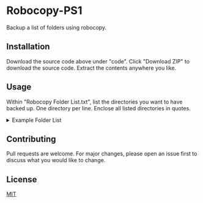 # Robocopy-PS1

Backup a list of folders using robocopy.

## Installation

Download the source code above under "code". Click "Download ZIP" to download the source code. Extract the contents anywhere you like.

## Usage

Within "Robocopy Folder List.txt", list the directories you want to have backed up. One directory per line. Enclose all listed directories in quotes.
<details>
<summary>Example Folder List</summary>
"C:\Users\Default\Documents"<br>
"C:\Users\Public\Pictures"<br>
"D:\SteamLibrary"
</details>

## Contributing
Pull requests are welcome. For major changes, please open an issue first to discuss what you would like to change.

## License
[MIT](https://choosealicense.com/licenses/mit/)
